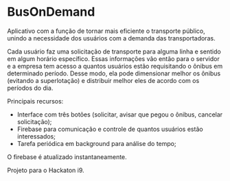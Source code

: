 # BusOnDemand
Aplicativo com a função de tornar mais eficiente o transporte público, unindo a necessidade dos usuários com a demanda das transportadoras.

Cada usuário faz uma solicitação de transporte para alguma linha e sentido em algum horário específico. Essas informações vão então para o servidor e a empresa tem acesso a quantos usuários estão requisitando o ônibus em determinado período. Desse modo, ela pode dimensionar melhor os ônibus (evitando a superlotação) e distribuir melhor eles de acordo com os períodos do dia.

Principais recursos:
- Interface com três botões (solicitar, avisar que pegou o ônibus, cancelar solicitação);
- Firebase para comunicação e controle de quantos usuários estão interessados;
- Tarefa periódica em background para análise do tempo;

O firebase é atualizado instantaneamente.

Projeto para o Hackaton i9.

